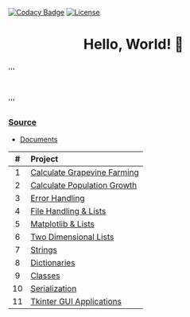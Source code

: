 [![Codacy Badge](https://app.codacy.com/project/badge/Grade/558fae1bc9664d3ca9bb09c632e06bff)](https://app.codacy.com/gh/nragland37/python-projects/dashboard?utm_source=gh&utm_medium=referral&utm_content=&utm_campaign=Badge_grade)
[![License](https://img.shields.io/badge/license-MIT-blue)](https://github.com/nragland37/cpp-projects/blob/main/LICENSE)

# <p align="center"> Hello, World! :snake: </p>

'''

<br>

'''

### [Source](/src)
* [Documents](src/docs/)

| # | Project |
|:---:|:---|
| 1 | [Calculate Grapevine Farming](./src/01-calculateGrapevineFarming) | 
| 2 | [Calculate Population Growth](./src/02-calculatePopulationGrowth) | 
| 3 | [Error Handling](./src/03-errorHandling) | 
| 4 | [File Handling & Lists](./src/04-fileHandling_lists) |  
| 5 | [Matplotlib & Lists](./src/05-matplotlib_lists) |  
| 6 | [Two Dimensional Lists](./src/06-twoDimensionalLists) |
| 7 | [Strings](./src/07-strings) |
| 8 | [Dictionaries](./src/08-dictionaries) | 
| 9 | [Classes](./src/09-classes) |
| 10 | [Serialization](./src/10-serialization) |
| 11 | [Tkinter GUI Applications](./src/11-tkinterApps) |